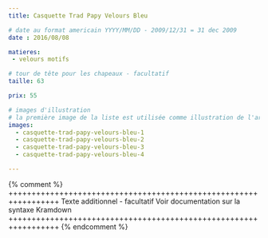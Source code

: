 ```yaml
---
title: Casquette Trad Papy Velours Bleu

# date au format americain YYYY/MM/DD - 2009/12/31 = 31 dec 2009
date : 2016/08/08

matieres:
 - velours motifs

# tour de tête pour les chapeaux - facultatif
taille: 63

prix: 55

# images d'illustration
# la première image de la liste est utilisée comme illustration de l'article dans les pages de listing.
images:
  - casquette-trad-papy-velours-bleu-1
  - casquette-trad-papy-velours-bleu-2
  - casquette-trad-papy-velours-bleu-3
  - casquette-trad-papy-velours-bleu-4

---
```

{% comment %} +++++++++++++++++++++++++++++++++++++++++++++++++++++++++++++++++
              Texte additionnel - facultatif
              Voir documentation sur la syntaxe Kramdown
+++++++++++++++++++++++++++++++++++++++++++++++++++++++++++++++++ {% endcomment %}
